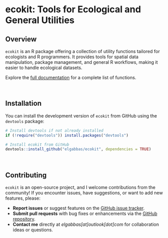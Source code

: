 ecokit: Tools for Ecological and General Utilities
================

## Overview

`ecokit` is an R package offering a collection of utility functions
tailored for ecologists and R programmers. It provides tools for spatial
data manipulation, package management, and general R workflows, making
it easier to handle ecological datasets.

Explore the [full
documentation](https://elgabbas.github.io/ecokit/reference/index.html)
for a complete list of functions.

<br/>

## Installation

You can install the development version of `ecokit` from GitHub using
the `devtools` package:

``` r
# Install devtools if not already installed
if (!require("devtools")) install.packages("devtools")

# Install ecokit from GitHub
devtools::install_github("elgabbas/ecokit", dependencies = TRUE)
```

<br/>

## Contributing

`ecokit` is an open-source project, and I welcome contributions from the
community! If you encounter issues, have suggestions, or want to add new
features, please:

- **Report issues** or suggest features on the [GitHub issue
  tracker](https://github.com/elgabbas/ecokit/issues).
- **Submit pull requests** with bug fixes or enhancements via the
  [GitHub repository](https://github.com/elgabbas/ecokit).
- **Contact me** directly at *elgabbas\[at\]outlook\[dot\]com* for
  collaboration ideas or questions.
